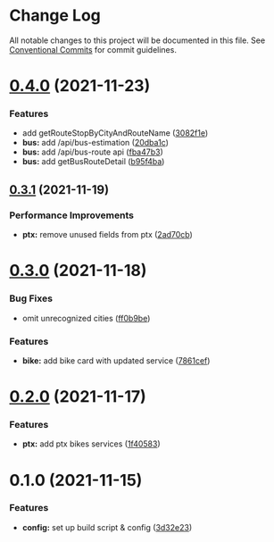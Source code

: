 # Change Log

All notable changes to this project will be documented in this file.
See [Conventional Commits](https://conventionalcommits.org) for commit guidelines.

# [0.4.0](https://github.com/Howard86/f2e-2021/compare/@f2e/ptx@0.3.1...@f2e/ptx@0.4.0) (2021-11-23)

### Features

- add getRouteStopByCityAndRouteName ([3082f1e](https://github.com/Howard86/f2e-2021/commit/3082f1e0e4f4210131e86791c827fb2c1c991eda))
- **bus:** add /api/bus-estimation ([20dba1c](https://github.com/Howard86/f2e-2021/commit/20dba1cb5473dc0b3de0b31429e684feed54b90f))
- **bus:** add /api/bus-route api ([fba47b3](https://github.com/Howard86/f2e-2021/commit/fba47b37ee69127f572f6d64cb9c614e542f8cea))
- **bus:** add getBusRouteDetail ([b95f4ba](https://github.com/Howard86/f2e-2021/commit/b95f4baf503dbdefa8a27ecf8980ccf18eeddd8c))

## [0.3.1](https://github.com/Howard86/f2e-2021/compare/@f2e/ptx@0.3.0...@f2e/ptx@0.3.1) (2021-11-19)

### Performance Improvements

- **ptx:** remove unused fields from ptx ([2ad70cb](https://github.com/Howard86/f2e-2021/commit/2ad70cb1d7fee02deff594f500aaf8d5ad5b0566))

# [0.3.0](https://github.com/Howard86/f2e-2021/compare/@f2e/ptx@0.2.0...@f2e/ptx@0.3.0) (2021-11-18)

### Bug Fixes

- omit unrecognized cities ([ff0b9be](https://github.com/Howard86/f2e-2021/commit/ff0b9be55af1d2078df7e8ac8ba5c4057fb44b2d))

### Features

- **bike:** add bike card with updated service ([7861cef](https://github.com/Howard86/f2e-2021/commit/7861cef11689a2a9b1435d6fb5835888971a65b9))

# [0.2.0](https://github.com/Howard86/f2e-2021/compare/@f2e/ptx@0.1.0...@f2e/ptx@0.2.0) (2021-11-17)

### Features

- **ptx:** add ptx bikes services ([1f40583](https://github.com/Howard86/f2e-2021/commit/1f40583c63f976697406ddf9cdcc941c6847712e))

# 0.1.0 (2021-11-15)

### Features

- **config:** set up build script & config ([3d32e23](https://github.com/Howard86/f2e-2021/commit/3d32e2353a3c43f30cdeee28a54b2cfc036555c2))
